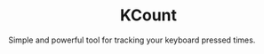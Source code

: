 <center> <h1>KCount</h1> </center>
Simple and powerful tool for tracking your keyboard pressed times.
